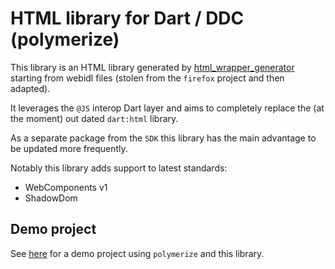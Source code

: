 # HTML library for Dart / DDC (polymerize)

This library is an HTML library generated by [html_wrapper_generator](https://github.com/polymer-dart/html_wrapper_generator)
starting from webidl files (stolen from the `firefox` project and then adapted).

It leverages the `@JS` interop Dart layer and aims to completely replace the (at the moment) out dated `dart:html` library.

As a separate package from the `SDK` this library has the main advantage to be updated more frequently.

Notably this library adds support to latest standards:

 - WebComponents v1
 - ShadowDom

## Demo project

See [here](https://github.com/polymer-dart/html5_demo) for a demo project using `polymerize` and this library.
